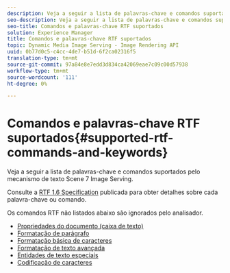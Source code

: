```yaml
---
description: Veja a seguir a lista de palavras-chave e comandos suportados pelo mecanismo de texto Scene 7 Image Serving.
seo-description: Veja a seguir a lista de palavras-chave e comandos suportados pelo mecanismo de texto Scene 7 Image Serving.
seo-title: Comandos e palavras-chave RTF suportados
solution: Experience Manager
title: Comandos e palavras-chave RTF suportados
topic: Dynamic Media Image Serving - Image Rendering API
uuid: 0b77d0c5-c4cc-4de7-b51d-6f2ca02316f5
translation-type: tm+mt
source-git-commit: 97a84e8e7edd3d834ca42069eae7c09c00d57938
workflow-type: tm+mt
source-wordcount: '111'
ht-degree: 0%

---
```



# Comandos e palavras-chave RTF suportados{#supported-rtf-commands-and-keywords}

Veja a seguir a lista de palavras-chave e comandos suportados pelo mecanismo de texto Scene 7 Image Serving.

Consulte a [RTF 1.6 Specification](http://msdn.microsoft.com/en-us/library/aa140277%28v=office.10%29.aspx) publicada para obter detalhes sobre cada palavra-chave ou comando.

Os comandos RTF não listados abaixo são ignorados pelo analisador.

* [Propriedades do documento (caixa de texto)](r-document-text-box-properties.md)
* [Formatação de parágrafo](r-paragraph-formatting.md)
* [Formatação básica de caracteres](r-basic-character-formatting.md)
* [Formatação de texto avançada](r-advanced-text-formatting.md)
* [Entidades de texto especiais](r-special-text-entities.md)
* [Codificação de caracteres](r-is-http-character-encoding.md)
